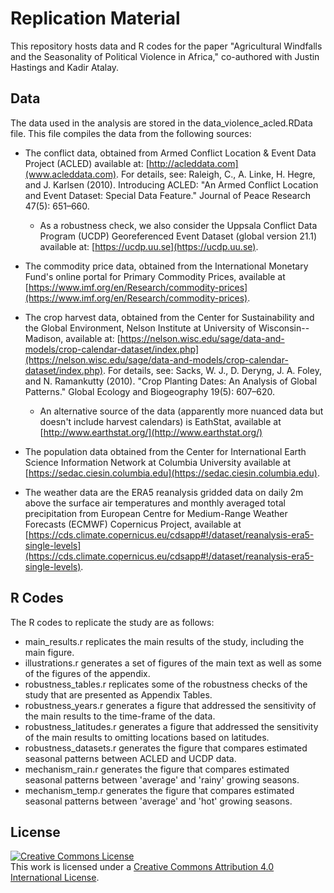 # Replication Material

This repository hosts data and R codes for the paper "Agricultural Windfalls and the Seasonality of Political Violence in Africa," co-authored with Justin Hastings and Kadir Atalay.

## Data

The data used in the analysis are stored in the data_violence_acled.RData file. This file compiles the data from the following sources:

- The conflict data, obtained from Armed Conflict Location & Event Data Project (ACLED) available at: [http://acleddata.com](www.acleddata.com). For details, see: Raleigh, C., A. Linke, H. Hegre, and J. Karlsen (2010). Introducing ACLED: "An Armed Conflict Location and Event Dataset: Special Data Feature." Journal of Peace Research 47(5): 651–660.
  * As a robustness check, we also consider the Uppsala Conflict Data Program (UCDP) Georeferenced Event Dataset (global version 21.1) available at: [https://ucdp.uu.se](https://ucdp.uu.se). 

- The commodity price data, obtained from the International Monetary Fund's online portal for Primary Commodity Prices, available at [https://www.imf.org/en/Research/commodity-prices](https://www.imf.org/en/Research/commodity-prices).

- The crop harvest data, obtained from the Center for Sustainability and the Global Environment, Nelson Institute at University of Wisconsin--Madison, available at: [https://nelson.wisc.edu/sage/data-and-models/crop-calendar-dataset/index.php](https://nelson.wisc.edu/sage/data-and-models/crop-calendar-dataset/index.php). For details, see: Sacks, W. J., D. Deryng, J. A. Foley, and N. Ramankutty (2010). "Crop Planting Dates: An Analysis of Global Patterns." Global Ecology and Biogeography 19(5): 607–620.
  * An alternative source of the data (apparently more nuanced data but doesn't include harvest calendars) is EathStat, available at [http://www.earthstat.org/](http://www.earthstat.org/)

- The population data obtained from the Center for International Earth Science Information Network at Columbia University available at [https://sedac.ciesin.columbia.edu](https://sedac.ciesin.columbia.edu).

- The weather data are the ERA5 reanalysis gridded data on daily 2m above the surface air temperatures and monthly averaged total precipitation from European Centre for Medium-Range Weather Forecasts (ECMWF) Copernicus Project, available at [https://cds.climate.copernicus.eu/cdsapp#!/dataset/reanalysis-era5-single-levels](https://cds.climate.copernicus.eu/cdsapp#!/dataset/reanalysis-era5-single-levels).  


## R Codes

The R codes to replicate the study are as follows:

- main_results.r replicates the main results of the study, including the main figure.
- illustrations.r generates a set of figures of the main text as well as some of the figures of the appendix.
- robustness_tables.r replicates some of the robustness checks of the study that are presented as Appendix Tables.
- robustness_years.r generates a figure that addressed the sensitivity of the main results to the time-frame of the data.
- robustness_latitudes.r generates a figure that addressed the sensitivity of the main results to omitting locations based on latitudes.
- robustness_datasets.r generates the figure that compares estimated seasonal patterns between ACLED and UCDP data.
- mechanism_rain.r generates the figure that compares estimated seasonal patterns between 'average' and 'rainy' growing seasons.
- mechanism_temp.r generates the figure that compares estimated seasonal patterns between 'average' and 'hot' growing seasons.


## License

<a rel="license" href="http://creativecommons.org/licenses/by/4.0/"><img alt="Creative Commons License" style="border-width:0" src="https://i.creativecommons.org/l/by/4.0/88x31.png" /></a><br />This work is licensed under a <a rel="license" href="http://creativecommons.org/licenses/by/4.0/">Creative Commons Attribution 4.0 International License</a>.

